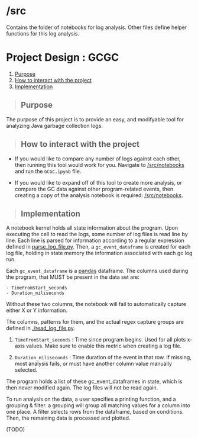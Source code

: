 # /src
Contains the folder of notebooks for log analysis.
Other files define helper functions for this log analysis.

# Project Design : GCGC

1. [Purpose](#purpose)
2. [How to interact with the project](#how-to-interact-with-the-project)
3. [Implementation](#implementation)

> ## Purpose

The purpose of this project is to provide an easy, and modifyable tool for analyzing Java garbage collection logs. 


> ## How to interact with the project
- If you would like to compare any number of logs against each other, then running this tool would work for you. Navigate to [/src/notebooks](/src/notebooks) and run the `GCGC.ipynb` file.

- If you would like to expand off of this tool to create more analysis, or compare the GC data against other program-related events, then creating a copy of the analysis notebook is required: [/src/notebooks](/src/notebooks). 

> ## Implementation

A notebook kernel holds all state information about the program. Upon executing the cell to read the logs, some number of log files is read line by line. Each line is parsed for information according to a regular expression defined in [parse_log_file.py](parse_log_file.py). Then, a `gc_event_dataframe` is created for each log file, holding in state memory the information associated with each gc log run.

Each `gc_event_dataframe` is a [pandas](https://pandas.pydata.org) dataframe.
The columns used during the program, that MUST be present in the data set are:

    - TimeFromStart_seconds
    - Duration_miliseconds

Without these two columns, the notebook will fail to automatically capture either X or Y information. 

The columns, patterns for them, and the actual regex capture groups are defined in [./read_log_file.py](read_log_file.py).
1. `TimeFromStart_seconds` : Time since program begins. Used for all plots x-axis values. Make sure to enable this metric when creating a log file.

2. `Duration_miliseconds` : Time duration of the event in that row. If missing, most analysis fails, or must have another column value manually selected. 

The program holds a list of these gc_event_dataframes in state, which is then never modified again. The log files will not be read again.

To run analysis on the data, a user specifies a printing function, and a grouping & filter.
a grouping will group all matching values for a column into one place. A filter selects rows from the dataframe, based on conditions. Then, the remaining data is processed and plotted.

(TODO)
